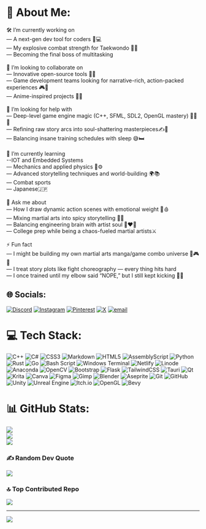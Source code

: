 # 💫 About Me:
🛠️ I’m currently working on<br>— A next-gen dev tool for coders 🧠💻<br>— My explosive combat strength for Taekwondo 🥋💥<br>— Becoming the final boss of multitasking<br><br>👯 I’m looking to collaborate on<br>— Innovative open-source tools 🔧🚀<br>— Game development teams looking for narrative-rich, action-packed experiences 🎮📖<br>— Anime-inspired projects 🎥👘<br><br>🤝 I’m looking for help with<br>— Deep-level game engine magic (C++, SFML, SDL2, OpenGL mastery) 🧙‍♂️🔮<br>— Refining raw story arcs into soul-shattering masterpieces✍️🖤<br>— Balancing insane training schedules with sleep 😅🛏️<br><br>🌱 I’m currently learning<br>--IOT and Embedded Systems<br>— Mechanics and applied physics 🛞⚙️<br>— Advanced storytelling techniques and world-building 🌍📚<br>— Combat sports <br>— Japanese🇯🇵<br><br>💬 Ask me about<br>— How I draw dynamic action scenes with emotional weight 🎨🩸<br>— Mixing martial arts into spicy storytelling 🍜🥷<br>— Balancing engineering brain with artist soul 🧠❤️‍🔥<br>— College prep while being a chaos-fueled martial artists⚔️<br><br>⚡ Fun fact<br>— I might be building my own martial arts manga/game combo universe 👊🎮🌀<br>— I treat story plots like fight choreography — every thing hits hard<br>— I once trained until my elbow said “NOPE,” but I still kept kicking 🦵😤


## 🌐 Socials:
[![Discord](https://img.shields.io/badge/Discord-%237289DA.svg?logo=discord&logoColor=white)](https://discord.gg/https://discord.gg/eFPQyxPca9) [![Instagram](https://img.shields.io/badge/Instagram-%23E4405F.svg?logo=Instagram&logoColor=white)](https://instagram.com/aks.hat404) [![Pinterest](https://img.shields.io/badge/Pinterest-%23E60023.svg?logo=Pinterest&logoColor=white)](https://pinterest.com/akshatkhare364) [![X](https://img.shields.io/badge/X-black.svg?logo=X&logoColor=white)](https://x.com/MrPixelAk) [![email](https://img.shields.io/badge/Email-D14836?logo=gmail&logoColor=white)](mailto:akshatkhare364@gmail.com) 

# 💻 Tech Stack:
![C++](https://img.shields.io/badge/c++-%2300599C.svg?style=for-the-badge&logo=c%2B%2B&logoColor=white) ![C#](https://img.shields.io/badge/c%23-%23239120.svg?style=for-the-badge&logo=csharp&logoColor=white) ![CSS3](https://img.shields.io/badge/css3-%231572B6.svg?style=for-the-badge&logo=css3&logoColor=white) ![Markdown](https://img.shields.io/badge/markdown-%23000000.svg?style=for-the-badge&logo=markdown&logoColor=white) ![HTML5](https://img.shields.io/badge/html5-%23E34F26.svg?style=for-the-badge&logo=html5&logoColor=white) ![AssemblyScript](https://img.shields.io/badge/assembly%20script-%23000000.svg?style=for-the-badge&logo=assemblyscript&logoColor=white) ![Python](https://img.shields.io/badge/python-3670A0?style=for-the-badge&logo=python&logoColor=ffdd54) ![Rust](https://img.shields.io/badge/rust-%23000000.svg?style=for-the-badge&logo=rust&logoColor=white) ![Go](https://img.shields.io/badge/go-%2300ADD8.svg?style=for-the-badge&logo=go&logoColor=white) ![Bash Script](https://img.shields.io/badge/bash_script-%23121011.svg?style=for-the-badge&logo=gnu-bash&logoColor=white) ![Windows Terminal](https://img.shields.io/badge/Windows%20Terminal-%234D4D4D.svg?style=for-the-badge&logo=windows-terminal&logoColor=white) ![Netlify](https://img.shields.io/badge/netlify-%23000000.svg?style=for-the-badge&logo=netlify&logoColor=#00C7B7) ![Linode](https://img.shields.io/badge/linode-00A95C?style=for-the-badge&logo=linode&logoColor=white) ![Anaconda](https://img.shields.io/badge/Anaconda-%2344A833.svg?style=for-the-badge&logo=anaconda&logoColor=white) ![OpenCV](https://img.shields.io/badge/opencv-%23white.svg?style=for-the-badge&logo=opencv&logoColor=white) ![Bootstrap](https://img.shields.io/badge/bootstrap-%238511FA.svg?style=for-the-badge&logo=bootstrap&logoColor=white) ![Flask](https://img.shields.io/badge/flask-%23000.svg?style=for-the-badge&logo=flask&logoColor=white) ![TailwindCSS](https://img.shields.io/badge/tailwindcss-%2338B2AC.svg?style=for-the-badge&logo=tailwind-css&logoColor=white) ![Tauri](https://img.shields.io/badge/tauri-%2324C8DB.svg?style=for-the-badge&logo=tauri&logoColor=%23FFFFFF) ![Qt](https://img.shields.io/badge/Qt-%23217346.svg?style=for-the-badge&logo=Qt&logoColor=white) ![Krita](https://img.shields.io/badge/Krita-203759?style=for-the-badge&logo=krita&logoColor=EEF37B) ![Canva](https://img.shields.io/badge/Canva-%2300C4CC.svg?style=for-the-badge&logo=Canva&logoColor=white) ![Figma](https://img.shields.io/badge/figma-%23F24E1E.svg?style=for-the-badge&logo=figma&logoColor=white) ![Gimp](https://img.shields.io/badge/Gimp-657D8B?style=for-the-badge&logo=gimp&logoColor=FFFFFF) ![Blender](https://img.shields.io/badge/blender-%23F5792A.svg?style=for-the-badge&logo=blender&logoColor=white) ![Aseprite](https://img.shields.io/badge/Aseprite-FFFFFF?style=for-the-badge&logo=Aseprite&logoColor=#7D929E) ![Git](https://img.shields.io/badge/git-%23F05033.svg?style=for-the-badge&logo=git&logoColor=white) ![GitHub](https://img.shields.io/badge/github-%23121011.svg?style=for-the-badge&logo=github&logoColor=white) ![Unity](https://img.shields.io/badge/unity-%23000000.svg?style=for-the-badge&logo=unity&logoColor=white) ![Unreal Engine](https://img.shields.io/badge/unrealengine-%23313131.svg?style=for-the-badge&logo=unrealengine&logoColor=white) ![Itch.io](https://img.shields.io/badge/Itch-%23FF0B34.svg?style=for-the-badge&logo=Itch.io&logoColor=white) ![OpenGL](https://img.shields.io/badge/OpenGL-white?logo=OpenGL&style=for-the-badge) ![Bevy](https://img.shields.io/badge/bevy-%23232326.svg?style=for-the-badge&logo=bevy&logoColor=white)
# 📊 GitHub Stats:
![](https://github-readme-stats.vercel.app/api?username=Akshat227&theme=dark&hide_border=true&include_all_commits=true&count_private=true)<br/>
![](https://nirzak-streak-stats.vercel.app/?user=Akshat227&theme=dark&hide_border=true)<br/>
![](https://github-readme-stats.vercel.app/api/top-langs/?username=Akshat227&theme=dark&hide_border=true&include_all_commits=true&count_private=true&layout=compact)

### ✍️ Random Dev Quote
![](https://quotes-github-readme.vercel.app/api?type=horizontal&theme=dark)

### 🔝 Top Contributed Repo
![](https://github-contributor-stats.vercel.app/api?username=Akshat227&limit=5&theme=dark&combine_all_yearly_contributions=true)

---
[![](https://visitcount.itsvg.in/api?id=Akshat227&icon=2&color=12)](https://visitcount.itsvg.in)

<!-- Proudly created with GPRM ( https://gprm.itsvg.in ) -->

